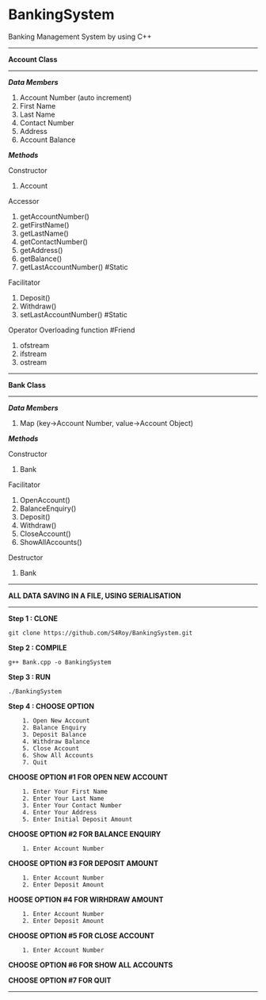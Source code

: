 # BankingSystem
Banking Management System by using C++
****
**Account Class**
****
***Data Members***
1. Account Number (auto increment)
2. First Name
3. Last Name
4. Contact Number
5. Address
6. Account Balance

***Methods***

Constructor
1. Account

Accessor
1. getAccountNumber()
2. getFirstName()
3. getLastName()
4. getContactNumber()
5. getAddress()
6. getBalance()
7. getLastAccountNumber() #Static

Facilitator
1. Deposit()
2. Withdraw()
3. setLastAccountNumber() #Static

Operator Overloading function #Friend

1. ofstream
2. ifstream
3. ostream
****
**Bank Class**
****
***Data Members***

1. Map (key->Account Number, value->Account Object)

***Methods***

Constructor
1. Bank

Facilitator
1. OpenAccount()
2. BalanceEnquiry()
3. Deposit()
4. Withdraw()
5. CloseAccount()
6. ShowAllAccounts()

Destructor
1. Bank
****
**ALL DATA SAVING IN A FILE, USING SERIALISATION**

****
**Step 1 : CLONE**
 
    git clone https://github.com/S4Roy/BankingSystem.git

 **Step 2 : COMPILE**

    g++ Bank.cpp -o BankingSystem

 **Step 3 : RUN**

    ./BankingSystem

 **Step 4 : CHOOSE OPTION**

        1. Open New Account
        2. Balance Enquiry
        3. Deposit Balance
        4. Withdraw Balance
        5. Close Account
        6. Show All Accounts
        7. Quit
 **CHOOSE OPTION  #1 FOR OPEN NEW ACCOUNT**

        1. Enter Your First Name 
        2. Enter Your Last Name 
        3. Enter Your Contact Number
        4. Enter Your Address
        5. Enter Initial Deposit Amount


 **CHOOSE OPTION #2 FOR BALANCE ENQUIRY**

        1. Enter Account Number

 **CHOOSE OPTION #3 FOR DEPOSIT AMOUNT**

        1. Enter Account Number
        2. Enter Deposit Amount

 **HOOSE OPTION #4 FOR WIRHDRAW AMOUNT**

        1. Enter Account Number
        2. Enter Deposit Amount


 **CHOOSE OPTION #5 FOR CLOSE ACCOUNT**

        1. Enter Account Number


**CHOOSE OPTION #6 FOR SHOW ALL ACCOUNTS**

**CHOOSE OPTION #7 FOR QUIT**
***


         


